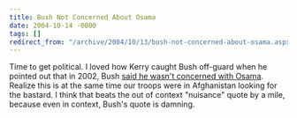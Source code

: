 ```yaml
---
title: Bush Not Concerned About Osama
date: 2004-10-14 -0800
tags: []
redirect_from: "/archive/2004/10/13/bush-not-concerned-about-osama.aspx/"
---
```


Time to get political. I loved how Kerry caught Bush off-guard when he
pointed out that in 2002, Bush [said he wasn't concerned with
Osama](http://story.news.yahoo.com/news?tmpl=story2&u=/latimests/bushnotconcernedaboutbinladenin02).
Realize this is at the same time our troops were in Afghanistan looking
for the bastard. I think that beats the out of context "nuisance" quote
by a mile, because even in context, Bush's quote is damning.

